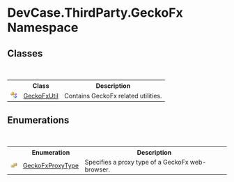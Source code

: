 # DevCase.ThirdParty.GeckoFx Namespace
 




## Classes
&nbsp;<table><tr><th></th><th>Class</th><th>Description</th></tr><tr><td>![Public class](media/pubclass.gif "Public class")</td><td><a href="T_DevCase_ThirdParty_GeckoFx_GeckoFxUtil">GeckoFxUtil</a></td><td>
Contains GeckoFx related utilities.</td></tr></table>

## Enumerations
&nbsp;<table><tr><th></th><th>Enumeration</th><th>Description</th></tr><tr><td>![Public enumeration](media/pubenumeration.gif "Public enumeration")</td><td><a href="T_DevCase_ThirdParty_GeckoFx_GeckoFxProxyType">GeckoFxProxyType</a></td><td>
Specifies a proxy type of a GeckoFx web-browser.</td></tr></table>&nbsp;
